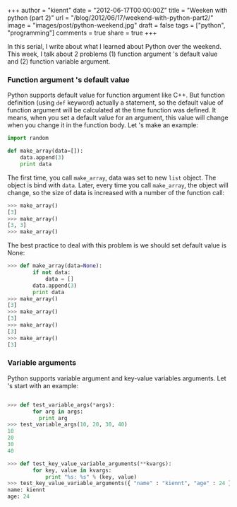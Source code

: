 +++
author = "kiennt"
date = "2012-06-17T00:00:00Z"
title = "Weeken with python (part 2)"
url = "/blog/2012/06/17/weekend-with-python-part2/"
image = "images/post/python-weekend.jpg"
draft = false
tags = ["python", "programming"]
comments = true
share = true
+++

In this serial, I write about what I learned about Python over the weekend.
This week, I talk about 2 problems (1) function argument 's default value
and (2) function variable argument.

<!--more-->

### Function argument 's default value

Python supports default value for function argument like C++. But function
definition (using `def` keyword) actually a statement, so the default value of
function argument will be calculated at the time function was defined. It means,
when you set a default value for an argument, this value will change when you
change it in the function body. Let 's make an example:

``` python
import random

def make_array(data=[]):
    data.append(3)
    print data

```

The first time, you call `make_array`, data was set to new `list` object.
The object is bind with `data`. Later, every time you call `make_array`, the object
will change, so the size of data is increased with a number of the function call:

``` python
>>> make_array()
[3]
>>> make_array()
[3, 3]
>>> make_array()
```

The best practice to deal with this problem is we should set default value
is None:

```python
>>> def make_array(data=None):
        if not data:
            data = []
        data.append(3)
        print data
>>> make_array()
[3]
>>> make_array()
[3]
>>> make_array()
[3]
>>> make_array()
[3]

```

### Variable arguments

Python supports variable argument and key-value variables arguments.
Let 's start with an example:

``` python

>>> def test_variable_args(*args):
        for arg in args:
          print arg
>>> test_variable_args(10, 20, 30, 40)
10
20
30
40

>>> def test_key_value_variable_arguments(**kvargs):
        for key, value in kvargs:
            print "%s: %s" % (key, value)
>>> test_key_value_variable_arguments({ "name" : "kiennt", "age" : 24 })
name: kiennt
age: 24
```
